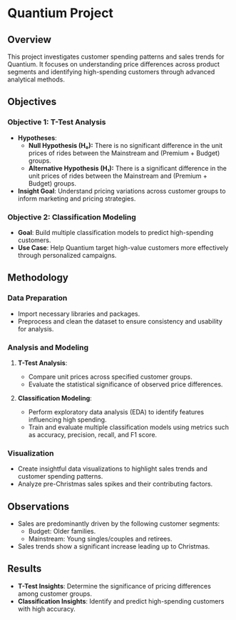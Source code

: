 # Quantium Project

## Overview
This project investigates customer spending patterns and sales trends for Quantium. It focuses on understanding price differences across product segments and identifying high-spending customers through advanced analytical methods.

## Objectives
### Objective 1: T-Test Analysis
- **Hypotheses**:
  - **Null Hypothesis (H₀):** There is no significant difference in the unit prices of rides between the Mainstream and (Premium + Budget) groups.
  - **Alternative Hypothesis (H₁):** There is a significant difference in the unit prices of rides between the Mainstream and (Premium + Budget) groups.
- **Insight Goal**: Understand pricing variations across customer groups to inform marketing and pricing strategies.

### Objective 2: Classification Modeling
- **Goal**: Build multiple classification models to predict high-spending customers.
- **Use Case**: Help Quantium target high-value customers more effectively through personalized campaigns.

## Methodology
### Data Preparation
- Import necessary libraries and packages.
- Preprocess and clean the dataset to ensure consistency and usability for analysis.

### Analysis and Modeling
1. **T-Test Analysis**:
   - Compare unit prices across specified customer groups.
   - Evaluate the statistical significance of observed price differences.

2. **Classification Modeling**:
   - Perform exploratory data analysis (EDA) to identify features influencing high spending.
   - Train and evaluate multiple classification models using metrics such as accuracy, precision, recall, and F1 score.

### Visualization
- Create insightful data visualizations to highlight sales trends and customer spending patterns.
- Analyze pre-Christmas sales spikes and their contributing factors.

## Observations
- Sales are predominantly driven by the following customer segments:
  - Budget: Older families.
  - Mainstream: Young singles/couples and retirees.
- Sales trends show a significant increase leading up to Christmas.

## Results
- **T-Test Insights**: Determine the significance of pricing differences among customer groups.
- **Classification Insights**: Identify and predict high-spending customers with high accuracy.

